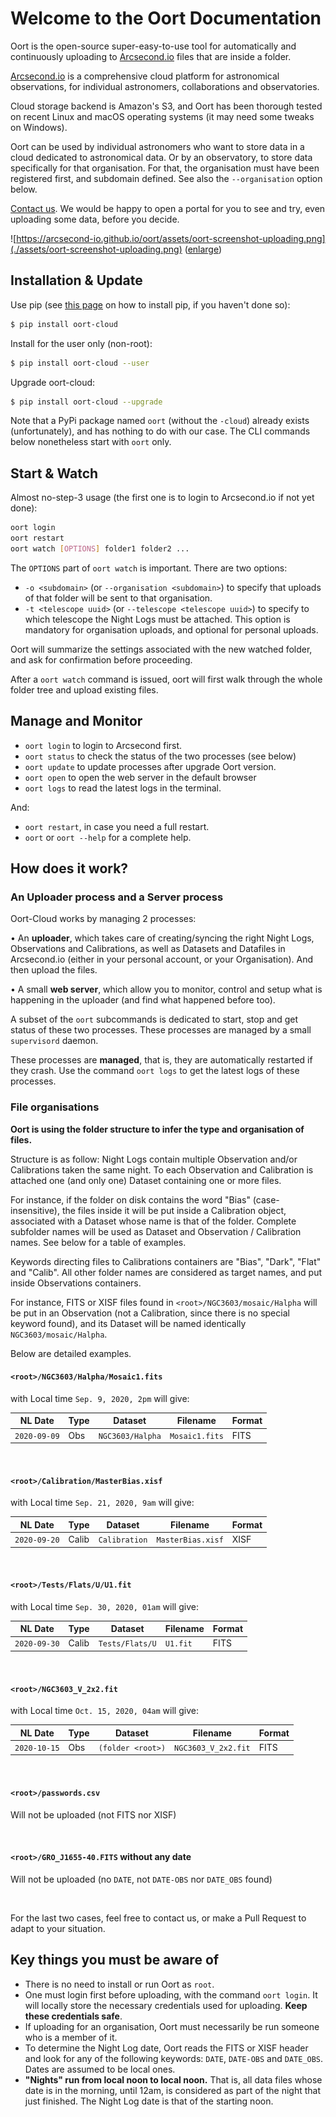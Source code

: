 # Welcome to the Oort Documentation

Oort is the open-source super-easy-to-use tool for automatically and
continuously uploading to [Arcsecond.io](https://www.arcsecond.io)
files that are inside a folder.

[Arcsecond.io](https://www.arcsecond.io) is a comprehensive cloud platform 
for astronomical observations, for individual astronomers, collaborations and 
observatories.

Cloud storage backend is Amazon's S3, and Oort has been thorough tested on 
recent Linux and macOS operating systems (it may need some tweaks on Windows).

Oort can be used by individual astronomers who want to store data in
a cloud dedicated to astronomical data. Or by an observatory, to store data
specifically for that organisation. For that, the organisation must have been 
registered first, and subdomain defined. See also the `--organisation` option 
below.

[Contact us](mailto:team@arcsecond.io). We would be happy to open
a portal for you to see and try, even uploading some data, before you decide. 

![https://arcsecond-io.github.io/oort/assets/oort-screenshot-uploading.png](./assets/oort-screenshot-uploading.png)
(<a href="https://arcsecond-io.github.io/oort/assets/oort-screenshot-uploading.png">enlarge</a>)

## Installation & Update

Use pip (see [this page](https://pip.pypa.io/en/stable/installing/) on how to install pip, if you haven't done so):

```bash
$ pip install oort-cloud
```

Install for the user only (non-root):

```bash
$ pip install oort-cloud --user
```

Upgrade oort-cloud:

```bash
$ pip install oort-cloud --upgrade
```

Note that a PyPi package named `oort` (without the `-cloud`) already exists (unfortunately), 
and has nothing to do with our case. The CLI commands below nonetheless start with 
`oort` only.

## Start & Watch

Almost no-step-3 usage (the first one is to login to Arcsecond.io if not yet done):

```bash
oort login
oort restart
oort watch [OPTIONS] folder1 folder2 ...
```

The `OPTIONS` part of `oort watch` is important. There are two options:
* `-o <subdomain>` (or `--organisation <subdomain>`) to specify that uploads of 
that folder will be sent to that organisation.
* `-t <telescope uuid>` (or `--telescope <telescope uuid>`) to specify to which 
telescope the Night Logs must be attached. This option is mandatory for organisation
uploads, and optional for personal uploads.

Oort will summarize the settings associated with the new watched folder, and ask for
confirmation before proceeding.   

After a `oort watch` command is issued, oort will first walk through the whole folder
tree and upload existing files. 

## Manage and Monitor

* `oort login` to login to Arcsecond first.
* `oort status` to check the status of the two processes (see below)
* `oort update` to update processes after upgrade Oort version.
* `oort open` to open the web server in the default browser
* `oort logs` to read the latest logs in the terminal.

And:
* `oort restart`, in case you need a full restart.
* `oort` or `oort --help` for a complete help.

## How does it work?

### An Uploader process and a Server process

Oort-Cloud works by managing 2 processes:

• An **uploader**, which takes care of creating/syncing the right Night Logs,
    Observations and Calibrations, as well as Datasets and Datafiles in
    Arcsecond.io (either in your personal account, or your Organisation).
    And then upload the files.
    
• A small **web server**, which allow you to monitor, control and setup what is
    happening in the uploader (and find what happened before too).

A subset of the `oort` subcommands is dedicated to start, stop and get status
of these two processes. These processes are managed by a small `supervisord`
daemon.

These processes are **managed**, that is, they are automatically restarted if
they crash. Use the command `oort logs` to get the latest logs of these 
processes.

### File organisations

**Oort is using the folder structure to infer the type and organisation
of files.**

Structure is as follow: Night Logs contain multiple Observation and/or
Calibrations taken the same night. To each Observation and Calibration is 
attached one (and only one) Dataset containing one or more files.

For instance, if the folder on disk contains the word "Bias" (case-insensitive), 
the files inside it will be put inside a Calibration object, associated with
a Dataset whose name is that of the folder. Complete subfolder names will be 
used as Dataset and Observation / Calibration names. See below for a table of 
examples.

Keywords directing files to Calibrations containers are "Bias", "Dark", "Flat"
and "Calib". All other folder names are considered as target names, and put
inside Observations containers.

For instance, FITS or XISF files found in `<root>/NGC3603/mosaic/Halpha`
will be put in an Observation (not a Calibration, since there is no special
keyword found), and its Dataset will be named identically
`NGC3603/mosaic/Halpha`.

Below are detailed examples.

#### `<root>/NGC3603/Halpha/Mosaic1.fits` 
with Local time `Sep. 9, 2020, 2pm` will give:
    
| NL Date | Type | Dataset | Filename | Format |
 ---- | ---- | ------------ | --- | --- |
| `2020-09-09` | Obs | `NGC3603/Halpha` | `Mosaic1.fits` | FITS |

<br/>

#### `<root>/Calibration/MasterBias.xisf` 
with Local time `Sep. 21, 2020, 9am` will give:
    
| NL Date | Type | Dataset | Filename | Format |
 ---- | ---- | ------------ | --- | --- |
| `2020-09-20` | Calib | `Calibration` | `MasterBias.xisf` | XISF |

<br/>

#### `<root>/Tests/Flats/U/U1.fit` 
with Local time `Sep. 30, 2020, 01am` will give:
    
| NL Date | Type | Dataset | Filename | Format |
 ---- | ---- | ------------ | --- | --- |
| `2020-09-30` | Calib | `Tests/Flats/U` | `U1.fit` | FITS |

<br/>

#### `<root>/NGC3603_V_2x2.fit` 
with Local time `Oct. 15, 2020, 04am` will give:
    
| NL Date | Type | Dataset | Filename | Format |
 ---- | ---- | ------------ | --- | --- |
| `2020-10-15` | Obs | `(folder <root>)` | `NGC3603_V_2x2.fit` | FITS |

<br/>

#### `<root>/passwords.csv`

Will not be uploaded (not FITS nor XISF)

<br/>

#### `<root>/GRO_J1655-40.FITS` without any date

Will not be uploaded (no `DATE`, not `DATE-OBS` nor `DATE_OBS` found)

<br/>

For the last two cases, feel free to contact us, or make a Pull Request to adapt 
to your situation.

## Key things you must be aware of

* There is no need to install or run Oort as `root`.
* One must login first before uploading, with the command `oort login`. It will 
locally store the necessary credentials used for uploading. **Keep these credentials safe**.
* If uploading for an organisation, Oort must necessarily be run someone who is a member of it.
* To determine the Night Log date, Oort reads the FITS or XISF header and look for
 any of the following keywords: `DATE`, `DATE-OBS` and `DATE_OBS`. Dates are
 assumed to be local ones.
* **"Nights" run from local noon to local noon.** That is, all data files whose
date is in the morning, until 12am, is considered as part of the night that
just finished. The Night Log date is that of the starting noon.
